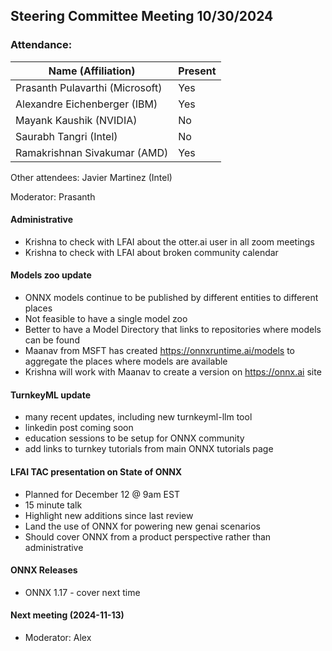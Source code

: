 ## Steering Committee Meeting 10/30/2024

### Attendance:

| Name (Affiliation)              | Present  |
| ------------------------------- | -------- |
| Prasanth Pulavarthi (Microsoft) | Yes |
| Alexandre Eichenberger (IBM)    | Yes |
| Mayank Kaushik (NVIDIA)         | No  |
| Saurabh Tangri (Intel)          | No |
| Ramakrishnan Sivakumar (AMD)    | Yes  |

Other attendees: Javier Martinez (Intel)

Moderator: Prasanth

#### Administrative
  - Krishna to check with LFAI about the otter.ai user in all zoom meetings
  - Krishna to check with LFAI about broken community calendar

#### Models zoo update
  - ONNX models continue to be published by different entities to different places
  - Not feasible to have a single model zoo
  - Better to have a Model Directory that links to repositories where models can be found
  - Maanav from MSFT has created https://onnxruntime.ai/models to aggregate the places where models are available
  - Krishna will work with Maanav to create a version on https://onnx.ai site
    
#### TurnkeyML update
  - many recent updates, including new turnkeyml-llm tool
  - linkedin post coming soon
  - education sessions to be setup for ONNX community
  - add links to turnkey tutorials from main ONNX tutorials page

#### LFAI TAC presentation on State of ONNX
  - Planned for December 12 @ 9am EST
  - 15 minute talk
  - Highlight new additions since last review
  - Land the use of ONNX for powering new genai scenarios
  - Should cover ONNX from a product perspective rather than administrative

#### ONNX Releases
  - ONNX 1.17 - cover next time
 
#### Next meeting (2024-11-13)
 - Moderator: Alex
